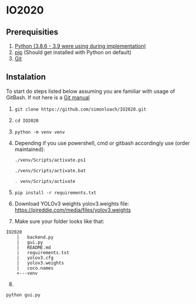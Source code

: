 # IO2020 
## Prerequisities
1. [Python (3.8.6 - 3.9 were using during implementation)](https://www.python.org/downloads/)
2. [pip](https://pip.pypa.io/en/stable/installing/) (Should get installed with Python on default)
3. [Git](https://git-scm.com/downloads)


## Instalation
To start do steps listed below assuming you are familiar with usage of GitBash. If not here is a [Git manual](https://git-scm.com/book/en/v2)

  1. ```git clone https://github.com/simonloach/IO2020.git```
  2. ```cd IO2020```
  3. ```python -m venv venv```
  4. Depending if you use powershell, cmd or gitbash accordingly use (order maintained):
      ```bash
      ./venv/Scripts/activate.ps1
      ```
      ```bash
      ./venv/Scripts/activate.bat
      ```
      ```bash
      . venv/Scripts/activate
      ```
      
  5. ```pip install -r requirements.txt```
  6. Download YOLOv3 weights yolov3.weights file: https://pjreddie.com/media/files/yolov3.weights
  7. Make sure your folder looks like that:
  ```
  IO2020
      |   backend.py
      |   gui.py
      |   README.md
      |   requirements.txt
      |   yolov3.cfg
      |   yolov3.weights 
      |   coco.names
      +---venv 
 ```     
8. 
```bash
python gui.py
```
